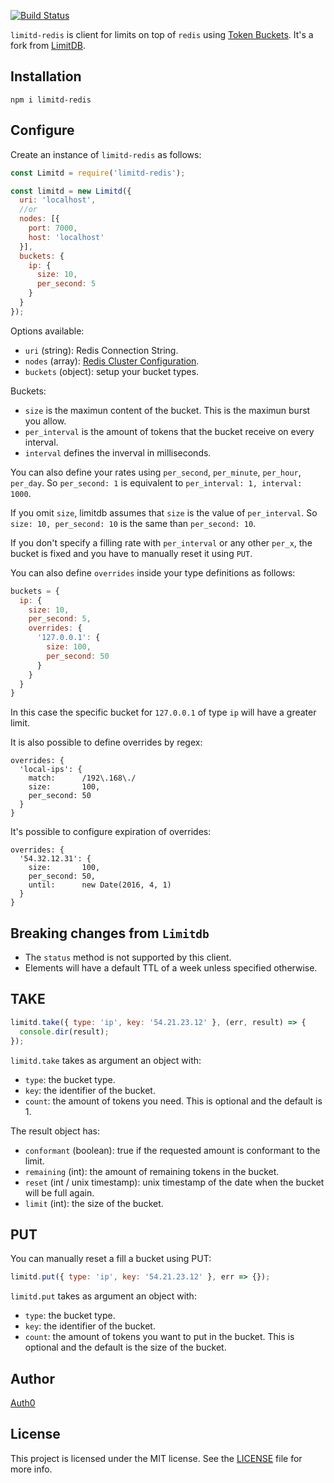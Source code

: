 [![Build Status](https://travis-ci.org/elbuo8/limitd-redis.svg?branch=master)](https://travis-ci.org/elbuo8/limitd-redis)

`limitd-redis` is client for limits on top of `redis` using [Token Buckets](https://en.wikipedia.org/wiki/Token_bucket).
It's a fork from [LimitDB](https://github.com/limitd/limitdb).

## Installation

```
npm i limitd-redis
```

## Configure

Create an instance of `limitd-redis` as follows:

```javascript
const Limitd = require('limitd-redis');

const limitd = new Limitd({
  uri: 'localhost',
  //or
  nodes: [{
    port: 7000,
    host: 'localhost'
  }],
  buckets: {
    ip: {
      size: 10,
      per_second: 5
    }
  }
});
```

Options available:

- `uri` (string): Redis Connection String.
- `nodes` (array): [Redis Cluster Configuration](https://github.com/luin/ioredis#cluster).
- `buckets` (object): setup your bucket types.

Buckets:

- `size` is the maximun content of the bucket. This is the maximun burst you allow.
- `per_interval` is the amount of tokens that the bucket receive on every interval.
- `interval` defines the inverval in milliseconds.

You can also define your rates using `per_second`, `per_minute`, `per_hour`, `per_day`. So `per_second: 1` is equivalent to `per_interval: 1, interval: 1000`.

If you omit `size`, limitdb assumes that `size` is the value of `per_interval`. So `size: 10, per_second: 10` is the same than `per_second: 10`.

If you don't specify a filling rate with `per_interval` or any other `per_x`, the bucket is fixed and you have to manually reset it using `PUT`.

You can also define `overrides` inside your type definitions as follows:

```javascript
buckets = {
  ip: {
    size: 10,
    per_second: 5,
    overrides: {
      '127.0.0.1': {
        size: 100,
        per_second: 50
      }
    }
  }
}
```

In this case the specific bucket for `127.0.0.1` of type `ip` will have a greater limit.

It is also possible to define overrides by regex:

```
overrides: {
  'local-ips': {
    match:      /192\.168\./
    size:       100,
    per_second: 50
  }
}
```

It's possible to configure expiration of overrides:

```
overrides: {
  '54.32.12.31': {
    size:       100,
    per_second: 50,
    until:      new Date(2016, 4, 1)
  }
}
```

## Breaking changes from `Limitdb`

* The `status` method is not supported by this client.
* Elements will have a default TTL of a week unless specified otherwise.

## TAKE

```js
limitd.take({ type: 'ip', key: '54.21.23.12' }, (err, result) => {
  console.dir(result);
});
```

`limitd.take` takes as argument an object with:

-  `type`: the bucket type.
-  `key`: the identifier of the bucket.
-  `count`: the amount of tokens you need. This is optional and the default is 1.

The result object has:

-  `conformant` (boolean): true if the requested amount is conformant to the limit.
-  `remaining` (int): the amount of remaining tokens in the bucket.
-  `reset` (int / unix timestamp): unix timestamp of the date when the bucket will be full again.
-  `limit` (int): the size of the bucket.

## PUT

You can manually reset a fill a bucket using PUT:

```js
limitd.put({ type: 'ip', key: '54.21.23.12' }, err => {});
```

`limitd.put` takes as argument an object with:

-  `type`: the bucket type.
-  `key`: the identifier of the bucket.
-  `count`: the amount of tokens you want to put in the bucket. This is optional and the default is the size of the bucket.

## Author

[Auth0](auth0.com)

## License

This project is licensed under the MIT license. See the [LICENSE](LICENSE) file for more info.
